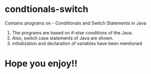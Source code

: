# condtionals-switch
Contains programs on - Conditionals and Switch Statements in Java
1. The programs are based on if-else conditions of the Java.
2. Also, switch case statements of Java are shown.
3. initialization and declaration of variables have been mentioned
# Hope you enjoy!!
